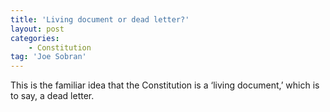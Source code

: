```yaml
---
title: 'Living document or dead letter?'
layout: post
categories:
    - Constitution
tag: 'Joe Sobran'
---
```


This is the familiar idea that the Constitution is a ‘living document,’ which is to say, a dead letter.
